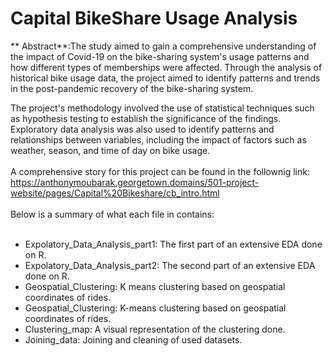 # Capital BikeShare Usage Analysis
** Abstract**:The study aimed to gain a comprehensive understanding of the impact of Covid-19 on the bike-sharing system's usage patterns and how different types of memberships were affected. Through the analysis of historical bike usage data, the project aimed to identify patterns and trends in the post-pandemic recovery of the bike-sharing system.

The project's methodology involved the use of statistical techniques such as hypothesis testing to establish the significance of the findings. Exploratory data analysis was also used to identify patterns and relationships between variables, including the impact of factors such as weather, season, and time of day on bike usage.
<br><br>
A comprehensive story for this project can be found in the follownig link: https://anthonymoubarak.georgetown.domains/501-project-website/pages/Capital%20Bikeshare/cb_intro.html
<br><br>
Below is a summary of what each file in contains: <br><br>
 
* Expolatory_Data_Analysis_part1: The first part of an extensive EDA done on R. <br> 
* Expolatory_Data_Analysis_part2: The second part of an extensive EDA done on R. <br>
* Geospatial_Clustering: K means clustering based on geospatial coordinates of rides. <br>
* Geospatial_Clustering: K-means clustering based on geospatial coordinates of rides. <br>
* Clustering_map: A visual representation of the clustering done. <br>
* Joining_data: Joining and cleaning of used datasets. <br>

